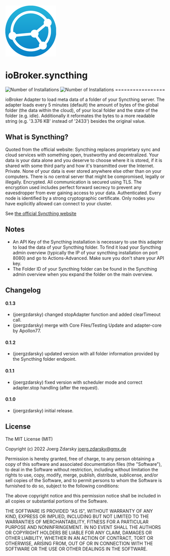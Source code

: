 ![Logo](admin/syncthing.png)
# ioBroker.syncthing
![Number of Installations](http://iobroker.live/badges/syncthing-installed.svg) ![Number of Installations](http://iobroker.live/badges/syncthing-stable.svg) =================

ioBroker Adapter to load meta data of a folder of your Syncthing server. 
The adapter loads every 5 minutes (default) the amount of bytes of the global folder (the data within the cloud), of your local folder and the state of the folder (e.g. idle).
Additionally it reformates the bytes to a more readable string (e.g. '3.376 KB' instead of '2433') besides the original value.

## What is Syncthing?
Quoted from the official website: Syncthing replaces proprietary sync and cloud services with something open, trustworthy and decentralized. Your data is your data alone and you deserve to choose where it is stored, if it is shared with some third party and how it's transmitted over the Internet.
Private. None of your data is ever stored anywhere else other than on your computers. There is no central server that might be compromised, legally or illegally.
Encrypted. All communication is secured using TLS. The encryption used includes perfect forward secrecy to prevent any eavesdropper from ever gaining access to your data.
Authenticated. Every node is identified by a strong cryptographic certificate. Only nodes you have explicitly allowed can connect to your cluster.

See [the official Syncthing website](https://syncthing.net/)

## Notes 
* An API Key of the Syncthing installation is necessary to use this adapter to load the data of your Syncthing folder. To find it load your Syncthing admin overview (typically the IP of your syncthing installation on port 8080) and go to Actions-Advanced. Make sure you don't share your API key.
* The Folder ID of your Syncthing folder can be found in the Syncthing admin overview when you expand the folder on the main overview. 

## Changelog

#### 0.1.3
* (joergzdarsky) changed stopAdapter function and added clearTimeout call.
* (joergzdarsky) merge with Core Files/Testing Update and adapter-core by Apollon77.

#### 0.1.2
* (joergzdarsky) updated version with all folder information provided by the Syncthing folder endpoint.

#### 0.1.1
* (joergzdarsky) fixed version with scheduler mode and correct adapter.stop handling (after the request).

#### 0.1.0
* (joergzdarsky) initial release.

## License
The MIT License (MIT)

Copyright (c) 2022 Joerg Zdarsky <joerg.zdarsky@gmx.de>

Permission is hereby granted, free of charge, to any person obtaining a copy
of this software and associated documentation files (the "Software"), to deal
in the Software without restriction, including without limitation the rights
to use, copy, modify, merge, publish, distribute, sublicense, and/or sell
copies of the Software, and to permit persons to whom the Software is
furnished to do so, subject to the following conditions:

The above copyright notice and this permission notice shall be included in
all copies or substantial portions of the Software.

THE SOFTWARE IS PROVIDED "AS IS", WITHOUT WARRANTY OF ANY KIND, EXPRESS OR
IMPLIED, INCLUDING BUT NOT LIMITED TO THE WARRANTIES OF MERCHANTABILITY,
FITNESS FOR A PARTICULAR PURPOSE AND NONINFRINGEMENT. IN NO EVENT SHALL THE
AUTHORS OR COPYRIGHT HOLDERS BE LIABLE FOR ANY CLAIM, DAMAGES OR OTHER
LIABILITY, WHETHER IN AN ACTION OF CONTRACT, TORT OR OTHERWISE, ARISING FROM,
OUT OF OR IN CONNECTION WITH THE SOFTWARE OR THE USE OR OTHER DEALINGS IN
THE SOFTWARE.
